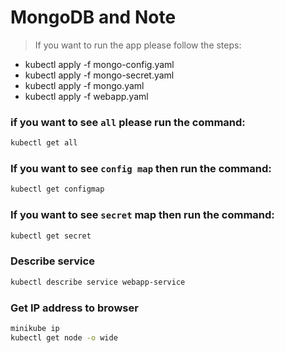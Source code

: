 # MongoDB and Note

> If you want to run the app please follow the steps:

- kubectl apply -f mongo-config.yaml 
- kubectl apply -f mongo-secret.yaml 
-  kubectl apply -f mongo.yaml
- kubectl apply -f webapp.yaml

### if you want to see `all` please run the command:

```bash
kubectl get all
```

### If you want to see `config map` then run the command:

```bash
kubectl get configmap
```

### If you want to see `secret` map then run the command:
```bash
kubectl get secret
```

### Describe service
```bash
kubectl describe service webapp-service
```

### Get IP address to browser
```bash
minikube ip
kubectl get node -o wide
```
